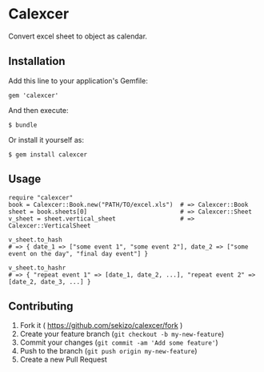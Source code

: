 # Calexcer

Convert excel sheet to object as calendar.

## Installation

Add this line to your application's Gemfile:

    gem 'calexcer'

And then execute:

    $ bundle

Or install it yourself as:

    $ gem install calexcer

## Usage

    require "calexcer"
    book = Calexcer::Book.new("PATH/TO/excel.xls")  # => Calexcer::Book
    sheet = book.sheets[0]                          # => Calexcer::Sheet
    v_sheet = sheet.vertical_sheet                  # => Calexcer::VerticalSheet

    v_sheet.to_hash
    # => { date_1 => ["some event 1", "some event 2"], date_2 => ["some event on the day", "final day event"] }

    v_sheet.to_hashr
    # => { "repeat event 1" => [date_1, date_2, ...], "repeat event 2" => [date_2, date_3, ...] }

## Contributing

1. Fork it ( https://github.com/sekizo/calexcer/fork )
2. Create your feature branch (`git checkout -b my-new-feature`)
3. Commit your changes (`git commit -am 'Add some feature'`)
4. Push to the branch (`git push origin my-new-feature`)
5. Create a new Pull Request
